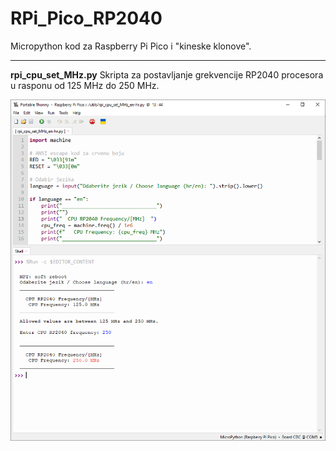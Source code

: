 # RPi_Pico_RP2040
Micropython kod za Raspberry Pi Pico i "kineske klonove".
<hr>

**rpi_cpu_set_MHz.py**
Skripta za postavljanje grekvencije RP2040 procesora u rasponu od 125 MHz do 250 MHz.

![My Image](images/RP2040-set-freq.png)
